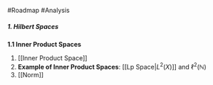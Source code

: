 #Roadmap #Analysis 

##### 1. Hilbert Spaces
**1.1 Inner Product Spaces**
1. [[Inner Product Space]]
2. **Example of Inner Product Spaces**: [[Lp Space|$L^2(X)$]] and $\ell^2(\mathbb{N})$
3. [[Norm]]